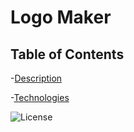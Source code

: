 # Logo Maker

## Table of Contents

-[Description](#description)

-[Technologies](#technologies)








![License](https://img.shields.io/badge/License-MIT-blue.svg)